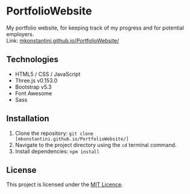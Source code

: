 # PortfolioWebsite
My portfolio website, for keeping track of my progress and for potential employers.  
Link: [mkonstantini.github.io/PortfolioWebsite/](https://mkonstantini.github.io/PortfolioWebsite/)

## Technologies
* HTML5 / CSS / JavaScript
* Three.js v0.153.0
* Bootstrap v5.3
* Font Awesome
* Sass

## Installation
1. Clone the repository:
   ``` git clone [mkonstantini.github.io/PortfolioWebsite/] ```
2. Navigate to the project directory using the ``` cd ``` terminal command.
3. Install dependencies:
   ``` npm install ```

## License
This project is licensed under the [MIT Licence](https://choosealicense.com/licenses/mit/).


   
   
